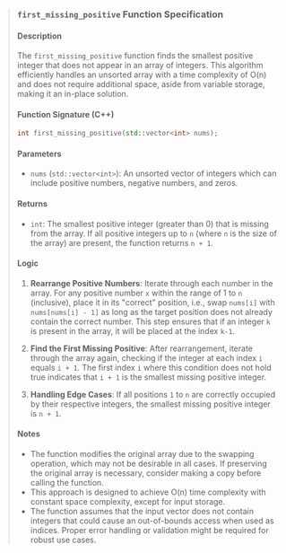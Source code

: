 > ### `first_missing_positive` Function Specification
>
> #### Description
> The `first_missing_positive` function finds the smallest positive integer that does not appear in an array of integers. This algorithm efficiently handles an unsorted array with a time complexity of O(n) and does not require additional space, aside from variable storage, making it an in-place solution.
>
> #### Function Signature (C++)
>
> ```c++
> int first_missing_positive(std::vector<int> nums);
> ```
>
> #### Parameters
> - `nums` (`std::vector<int>`): An unsorted vector of integers which can include positive numbers, negative numbers, and zeros.
>
> #### Returns
> - `int`: The smallest positive integer (greater than 0) that is missing from the array. If all positive integers up to `n` (where `n` is the size of the array) are present, the function returns `n + 1`.
>
> #### Logic
> 1. **Rearrange Positive Numbers**: Iterate through each number in the array. For any positive number `x` within the range of 1 to `n` (inclusive), place it in its "correct" position, i.e., swap `nums[i]` with `nums[nums[i] - 1]` as long as the target position does not already contain the correct number. This step ensures that if an integer `k` is present in the array, it will be placed at the index `k-1`.
>
> 2. **Find the First Missing Positive**: After rearrangement, iterate through the array again, checking if the integer at each index `i` equals `i + 1`. The first index `i` where this condition does not hold true indicates that `i + 1` is the smallest missing positive integer.
>
> 3. **Handling Edge Cases**: If all positions `1` to `n` are correctly occupied by their respective integers, the smallest missing positive integer is `n + 1`.
>
> #### Notes
> - The function modifies the original array due to the swapping operation, which may not be desirable in all cases. If preserving the original array is necessary, consider making a copy before calling the function.
> - This approach is designed to achieve O(n) time complexity with constant space complexity, except for input storage.
> - The function assumes that the input vector does not contain integers that could cause an out-of-bounds access when used as indices. Proper error handling or validation might be required for robust use cases.